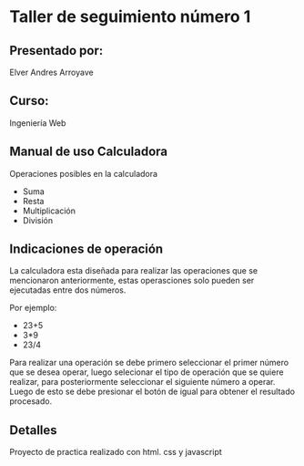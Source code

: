 # Taller de seguimiento número 1

## Presentado por:
Elver Andres Arroyave

## Curso:
Ingeniería Web

## Manual de uso Calculadora 
Operaciones posibles en la calculadora

 - Suma
 - Resta
 - Multiplicación
 - División

## Indicaciones de operación
 La calculadora esta diseñada para realizar las operaciones que se mencionaron anteriormente, 
 estas operasciones solo pueden ser ejecutadas entre dos números. 

 Por ejemplo: 
  
   - 23+5
   - 3*9
   - 23/4

Para realizar una operación se debe primero seleccionar el primer número que se desea operar, luego selecionar el tipo de operación que se quiere realizar, para posteriormente seleccionar el siguiente número a operar. Luego de esto se debe presionar el botón de igual para obtener el resultado procesado.

## Detalles
Proyecto de practica realizado con html. css y javascript

